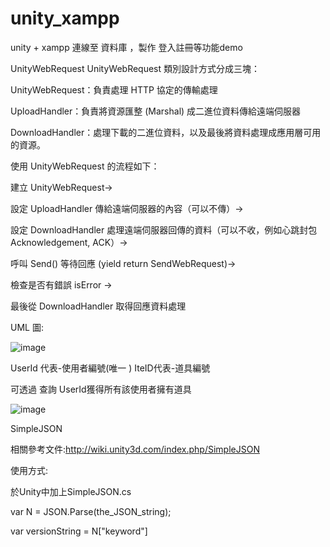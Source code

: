 # unity_xampp
 unity + xampp 連線至 資料庫 ，製作 登入註冊等功能demo
 
 
UnityWebRequest
UnityWebRequest 類別設計方式分成三塊：

UnityWebRequest：負責處理 HTTP 協定的傳輸處理

UploadHandler：負責將資源匯整 (Marshal) 成二進位資料傳給遠端伺服器

DownloadHandler：處理下載的二進位資料，以及最後將資料處理成應用層可用的資源。

使用 UnityWebRequest 的流程如下：

建立 UnityWebRequest->

設定 UploadHandler 傳給遠端伺服器的內容（可以不傳）->

設定 DownloadHandler 處理遠端伺服器回傳的資料（可以不收，例如心跳封包 Acknowledgement, ACK）->

呼叫 Send() 等待回應 (yield return SendWebRequest)->

檢查是否有錯誤 isError ->

最後從 DownloadHandler 取得回應資料處理

UML 圖:

![image](https://user-images.githubusercontent.com/50354880/120175216-8b8a8400-c238-11eb-99d9-a13c989251a6.png)


 UserId 代表-使用者編號(唯一 )              IteID代表-道具編號  
 
可透過 查詢 UserId獲得所有該使用者擁有道具

![image](https://user-images.githubusercontent.com/50354880/120174759-0901c480-c238-11eb-9b9f-6c3e20931edf.png)

SimpleJSON

相關參考文件:http://wiki.unity3d.com/index.php/SimpleJSON

使用方式:

於Unity中加上SimpleJSON.cs

var N = JSON.Parse(the_JSON_string);

var versionString = N["keyword"]

